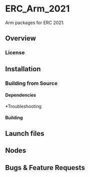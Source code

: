 # ERC_Arm_2021
Arm packages for ERC 2021.

## Overview


### License


## Installation

### Building from Source


#### Dependencies


*Troubleshooting


#### Building


## Launch files


## Nodes


## Bugs & Feature Requests
